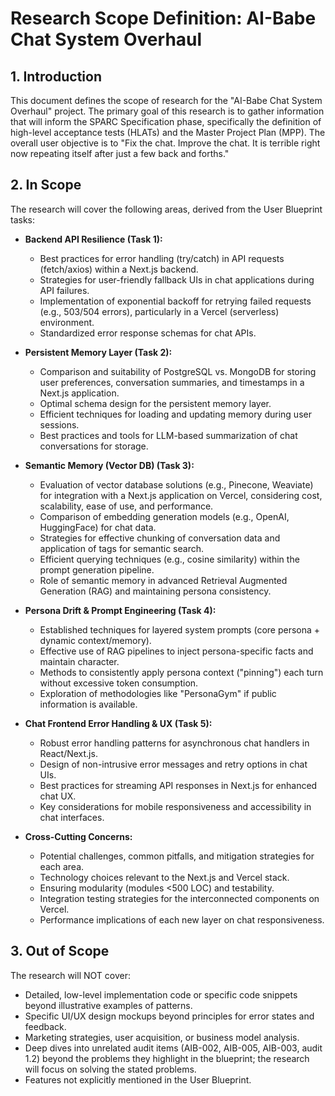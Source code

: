 # Research Scope Definition: AI-Babe Chat System Overhaul

## 1. Introduction

This document defines the scope of research for the "AI-Babe Chat System Overhaul" project. The primary goal of this research is to gather information that will inform the SPARC Specification phase, specifically the definition of high-level acceptance tests (HLATs) and the Master Project Plan (MPP). The overall user objective is to "Fix the chat. Improve the chat. It is terrible right now repeating itself after just a few back and forths."

## 2. In Scope

The research will cover the following areas, derived from the User Blueprint tasks:

*   **Backend API Resilience (Task 1):**
    *   Best practices for error handling (try/catch) in API requests (fetch/axios) within a Next.js backend.
    *   Strategies for user-friendly fallback UIs in chat applications during API failures.
    *   Implementation of exponential backoff for retrying failed requests (e.g., 503/504 errors), particularly in a Vercel (serverless) environment.
    *   Standardized error response schemas for chat APIs.
*   **Persistent Memory Layer (Task 2):**
    *   Comparison and suitability of PostgreSQL vs. MongoDB for storing user preferences, conversation summaries, and timestamps in a Next.js application.
    *   Optimal schema design for the persistent memory layer.
    *   Efficient techniques for loading and updating memory during user sessions.
    *   Best practices and tools for LLM-based summarization of chat conversations for storage.
*   **Semantic Memory (Vector DB) (Task 3):**
    *   Evaluation of vector database solutions (e.g., Pinecone, Weaviate) for integration with a Next.js application on Vercel, considering cost, scalability, ease of use, and performance.
    *   Comparison of embedding generation models (e.g., OpenAI, HuggingFace) for chat data.
    *   Strategies for effective chunking of conversation data and application of tags for semantic search.
    *   Efficient querying techniques (e.g., cosine similarity) within the prompt generation pipeline.
    *   Role of semantic memory in advanced Retrieval Augmented Generation (RAG) and maintaining persona consistency.
*   **Persona Drift & Prompt Engineering (Task 4):**
    *   Established techniques for layered system prompts (core persona + dynamic context/memory).
    *   Effective use of RAG pipelines to inject persona-specific facts and maintain character.
    *   Methods to consistently apply persona context ("pinning") each turn without excessive token consumption.
    *   Exploration of methodologies like "PersonaGym" if public information is available.
*   **Chat Frontend Error Handling & UX (Task 5):**
    *   Robust error handling patterns for asynchronous chat handlers in React/Next.js.
    *   Design of non-intrusive error messages and retry options in chat UIs.
    *   Best practices for streaming API responses in Next.js for enhanced chat UX.
    *   Key considerations for mobile responsiveness and accessibility in chat interfaces.

*   **Cross-Cutting Concerns:**
    *   Potential challenges, common pitfalls, and mitigation strategies for each area.
    *   Technology choices relevant to the Next.js and Vercel stack.
    *   Ensuring modularity (modules <500 LOC) and testability.
    *   Integration testing strategies for the interconnected components on Vercel.
    *   Performance implications of each new layer on chat responsiveness.

## 3. Out of Scope

The research will NOT cover:

*   Detailed, low-level implementation code or specific code snippets beyond illustrative examples of patterns.
*   Specific UI/UX design mockups beyond principles for error states and feedback.
*   Marketing strategies, user acquisition, or business model analysis.
*   Deep dives into unrelated audit items (AIB-002, AIB-005, AIB-003, audit 1.2) beyond the problems they highlight in the blueprint; the research will focus on solving the stated problems.
*   Features not explicitly mentioned in the User Blueprint.